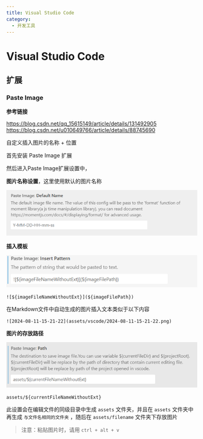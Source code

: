 ```yaml
---
title: Visual Studio Code
category:
  - 开发工具
---
```


# Visual Studio Code

## 扩展

### Paste Image

**参考链接**  

<https://blog.csdn.net/qq_15615149/article/details/131492905>
<https://blog.csdn.net/u010649766/article/details/88745690>

自定义插入图片的名称 + 位置  

首先安装 Paste Image 扩展

然后进入Paste Image扩展设置中，  

**图片名称设置**，这里使用默认的图片名称  

![2024-08-11-15-19-43](assets/vscode/2024-08-11-15-19-43.png)

**插入模板**  

![2024-08-11-15-21-22](assets/vscode/2024-08-11-15-21-22.png)

```
![${imageFileNameWithoutExt}](${imageFilePath})
```

在Markdown文件中自动生成的图片插入文本类似于以下内容
```
![2024-08-11-15-21-22](assets/vscode/2024-08-11-15-21-22.png)
```

**图片的存放路径**

![2024-08-11-15-25-08](assets/vscode/2024-08-11-15-25-08.png)

```
assets/${currentFileNameWithoutExt}
```
此设置会在编辑文件的同级目录中生成 `assets` 文件夹，并且在 `assets` 文件夹中再生成 `与文件名相同的文件夹` ，随后在 `assets/filename` 文件夹下存放图片

> 注意：粘贴图片时，请用 `ctrl + alt + v`

